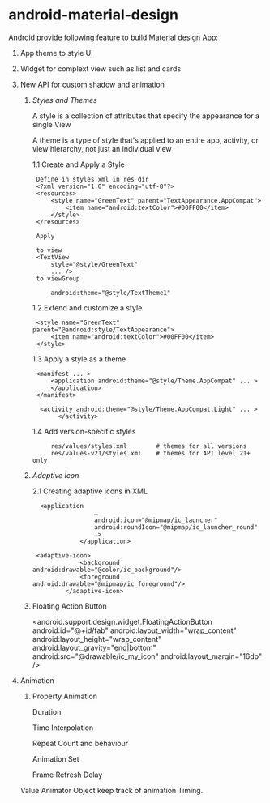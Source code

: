# android-material-design

Android provide following feature to build Material design App:

1) App theme to style UI 

2) Widget for complext view such as list and cards

3) New API for custom shadow and animation

    1. _Styles and Themes_
    
        A style is a collection of attributes 
        that specify the appearance for a single View
        
        A theme is a type of style that's applied to an entire app,
         activity, or view hierarchy, not just an individual view
    
        1.1.Create and Apply a Style
        
            Define in styles.xml in res dir
            <?xml version="1.0" encoding="utf-8"?>
            <resources>
                <style name="GreenText" parent="TextAppearance.AppCompat">
                    <item name="android:textColor">#00FF00</item>
                </style>
            </resources>
            
            Apply
            
            to view
            <TextView
                style="@style/GreenText"
                ... />
            to viewGroup
            
                android:theme="@style/TextTheme1"
    
        1.2.Extend and customize a style  
        
            <style name="GreenText" parent="@android:style/TextAppearance">
                <item name="android:textColor">#00FF00</item>
            </style>
            
        1.3 Apply a style as a theme

            <manifest ... >
                <application android:theme="@style/Theme.AppCompat" ... >
                </application>
            </manifest>
            
             <activity android:theme="@style/Theme.AppCompat.Light" ... >
                  </activity>
             
          1.4 Add version-specific styles
          
                res/values/styles.xml        # themes for all versions
                res/values-v21/styles.xml    # themes for API level 21+ only
    
    2. _Adaptive Icon_
    
        2.1 Creating adaptive icons in XML
        
             <application
                            …
                            android:icon="@mipmap/ic_launcher"
                            android:roundIcon="@mipmap/ic_launcher_round"
                            …>
                        </application>
            
            <adaptive-icon>
                        <background android:drawable="@color/ic_background"/>
                        <foreground android:drawable="@mipmap/ic_foreground"/>
                    </adaptive-icon>
                    
    3. Floating Action Button
    
        <android.support.design.widget.FloatingActionButton
                android:id="@+id/fab"
                android:layout_width="wrap_content"
                android:layout_height="wrap_content"
                android:layout_gravity="end|bottom"
                android:src="@drawable/ic_my_icon"
                android:layout_margin="16dp" />
                
                
2) Animation
    1. Property Animation
        
        Duration 
        
        Time Interpolation
        
        Repeat Count and behaviour
        
        Animation Set
        
        Frame Refresh Delay
        
      Value Animator Object keep track of animation Timing.  
        
    
                
    
                
                
            
            
        
          
                

                  
                    
    